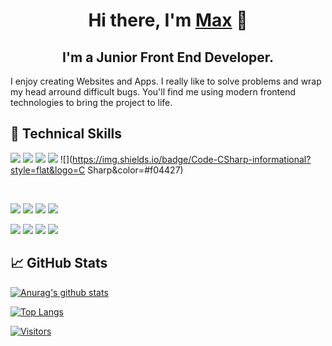 
<h1 align="center">
Hi there, I'm <a href="https://maxschneidercodes.netlify.app/" target="_blank" rel="noreferrer">Max</a> 👋
</h1>


<h2 align="center">
I'm a Junior Front End Developer.
</h2> 


I enjoy creating Websites and Apps.
I really like to solve problems and wrap my head arround difficult bugs.
You'll find me using modern frontend technologies to bring the project to life.

## 💼 Technical Skills

![](https://img.shields.io/badge/Code-JavaScript-informational?style=flat&logo=JavaScript&color=F7DF1E)
![](https://img.shields.io/badge/Code-React-informational?style=flat&logo=react&color=61DAFB)
![](https://img.shields.io/badge/Code-Node-informational?style=flat&logo=Nodejs&color=61DAFB)
![](https://img.shields.io/badge/Code-Swift-informational?style=flat&logo=Swift&color=#f04427)
![](https://img.shields.io/badge/Code-CSharp-informational?style=flat&logo=C Sharp&color=#f04427)

</br>

![](https://img.shields.io/badge/Style-HTML5-informational?style=flat&logo=HTML5&color=E34F26)
![](https://img.shields.io/badge/Style-CSS3-informational?style=flat&logo=CSS3&color=1572B6)
![](https://img.shields.io/badge/Style-SASS-informational?style=flat&logo=SASS&color=1572B6)
![](https://img.shields.io/badge/Style-Bootstrap-informational?style=flat&logo=Bootstrap&color=7952B3)
</br>

![](https://img.shields.io/badge/Tools-GitHub-informational?style=flat&logo=GitHub&color=181717)
![](https://img.shields.io/badge/Tools-Git-informational?style=flat&logo=Git&color=F05032)
![](https://img.shields.io/badge/Tools-NPM-informational?style=flat&logo=NPM&color=CB3837)
![](https://img.shields.io/badge/Tools-Netlify-informational?style=flat&logo=netlify&color=00C7B7)


## 📈 GitHub Stats 

[![Anurag's github stats](https://github-readme-stats.vercel.app/api?username=maxschneidercodes)](https://github.com/maxschneidercodes)

[![Top Langs](https://github-readme-stats.vercel.app/api/top-langs/?username=maxschneidercodes&layout=compact)](https://github.com/maxschneidercodes)

[![Visitors](https://visitor-badge.glitch.me/badge?page_id=maxschneidercodes.maxschneidercodes)](https://maxschneidercodes.netlify.app/)
